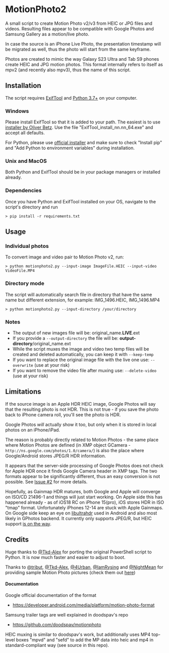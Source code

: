 # MotionPhoto2

A small script to create Motion Photo v2/v3 from HEIC or JPG files and videos. Resulting files appear to be compatible with Google Photos and Samsung Gallery as a motion/live photo.

In case the source is an iPhone Live Photo, the presentation timestamp will be migrated as well, thus the photo will start from the same keyframe.

Photos are created to mimic the way Galaxy S23 Ultra and Tab S9 phones create HEIC and JPG motion photos. This format internally refers to itself as mpv2 (and recently also mpv3), thus the name of this script.

## Installation

The script requires [ExifTool](https://exiftool.org/) and [Python 3.7+](https://www.python.org/) on your computer.

### Windows

Please install ExifTool so that it is added to your path. The easiest is to use [installer by Oliver Betz](https://oliverbetz.de/pages/Artikel/ExifTool-for-Windows). Use the file "ExifTool_install_nn.nn_64.exe" and accept all defaults.

For Python, please use [official installer](https://www.python.org/downloads/windows/) and make sure to check "Install pip" and "Add Python to environment variables" during installation.

### Unix and MacOS

Both Python and ExifTool should be in your package managers or installed already.

### Dependencies

Once you have Python and ExifTool installed on your OS, navigate to the script's directory and run 
```
> pip install -r requirements.txt
```

## Usage

### Individual photos

To convert image and video pair to Motion Photo v2, run:

```
> python motionphoto2.py --input-image ImageFile.HEIC --input-video VideoFile.MP4
```

### Directory mode
The script will automatically search file in directory that have the same name but different extension, for example: IMG_1496.HEIC, IMG_1496.MP4
```
> python motionphoto2.py --input-directory /your/directory
```

### Notes
- The output of new images file will be: original_name.**LIVE**.ext
- If you provide a `--output-directory` the file will be: **output-directory**/original_name.ext
- While the script muxes the image and video two temp files will be created and deleted automatically, you can keep it with `--keep-temp`
- If you want to replace the original image file with the live one use: `--overwrite` (use at your risk)
- If you want to remove the video file after muxing use: `--delete-video` (use at your risk)

## Limitations

If the source image is an Apple HDR HEIC image, Google Photos will say that the resulting photo is not HDR. This is not true - if you save the photo back to iPhone camera roll, you'll see the photo is HDR.

Google Photos _will_ actually show it too, but only when it is stored in local photos on an iPhone/iPad.

The reason is probably directly related to Motion Photos -  the same place where Motion Photos are defined (in XMP object GCamera - `http://ns.google.com/photos/1.0/camera/`) is also the place where Google/Android stores JPEG/R HDR information.

It appears that the server-side processing of Google Photos does not check for Apple HDR once it finds Google Camera header in XMP tags. The two formats appear to be significantly different, thus an easy conversion is not possible. See [Issue #2](https://github.com/PetrVys/MotionPhoto2/issues/2) for more details.

Hopefully, as Gainmap HDR matures, both Google and Apple will converge on ISO/CD 21496-1 and things will just start working. On Apple side this has happened already - as of iOS18 RC on iPhone 15(pro), iOS stores HDR in ISO "tmap" format. Unfortunately iPhones 12-14 are stuck with Apple Gainmaps. On Google side keep an eye on [libultrahdr](https://github.com/google/libultrahdr) used in Android and also most likely in GPhotos backend. It currently only supports JPEG/R, but HEIC support [is on the way](https://github.com/google/libultrahdr/issues/195).

## Credits

Huge thanks to [@Tkd-Alex](https://github.com/Tkd-Alex) for porting the original PowerShell script to Python. It is now much faster and easier to adjust to boot.

Thanks to [@tribut](https://github.com/tribut), [@Tkd-Alex](https://github.com/Tkd-Alex), [@4Urban](https://github.com/4Urban), [@IamRysing](https://github.com/IamRysing) and [@NightMean](https://github.com/NightMean) for providing sample Motion Photo pictures (check them out [here](https://github.com/PetrVys/MotionPhotoSamples))


#### Documentation

Google official documentation of the format
- https://developer.android.com/media/platform/motion-photo-format

Samsung trailer tags are well explained in doodspav's repo
- https://github.com/doodspav/motionphoto

HEIC muxing is similar to doodspav's work, but additionally uses MP4 top-level boxes "mpvd" and "sefd" to add the MP data into heic and mp4 in standard-compliant way (see source in this repo).